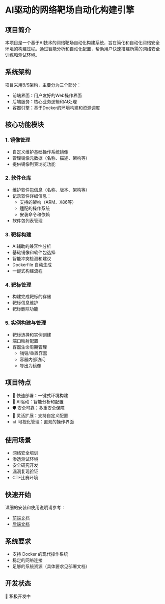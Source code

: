# AI驱动的网络靶场自动化构建引擎

## 项目简介

本项目是一个基于AI技术的网络靶场自动化构建系统，旨在简化和自动化网络安全环境的构建过程。通过智能分析和自动化配置，帮助用户快速搭建所需的网络安全训练和测试环境。

## 系统架构

项目采用B/S架构，主要分为三个部分：
- 前端界面：用户友好的Web操作界面
- 后端服务：核心业务逻辑和AI处理
- 容器引擎：基于Docker的环境构建和资源调度

## 核心功能模块

### 1. 镜像管理
- 自定义维护基础操作系统镜像
- 管理镜像元数据（名称、描述、架构等）
- 提供镜像列表浏览功能

### 2. 软件仓库
- 维护软件包信息（名称、版本、架构等）
- 记录软件详细信息：
  - 支持的架构（ARM、X86等）
  - 适配的操作系统
  - 安装命令和依赖
- 软件包列表管理

### 3. 靶标构建
- AI辅助的兼容性分析
- 基础镜像和软件包选择
- 智能冲突检测和建议
- Dockerfile 自动生成
- 一键式构建流程

### 4. 靶标管理
- 构建完成靶标的存储
- 靶标信息维护
- 靶标删除功能

### 5. 实例构建与管理
- 靶标选择和实例创建
- 端口映射配置
- 容器生命周期管理
  - 销毁/重置容器
  - 容器内部访问
  - 导出为镜像

## 项目特点

- 🚀 快速部署：一键式环境构建
- 🤖 AI驱动：智能分析和配置
- 🛡️ 安全可靠：多重安全保障
- 🔄 灵活扩展：支持自定义配置
- 📊 可视化管理：直观的操作界面

## 使用场景

- 网络安全培训
- 渗透测试环境
- 安全研究开发
- 漏洞复现验证
- CTF比赛环境

## 快速开始

详细的安装和使用说明请参考：
- [前端文档](frontend/README.md)
- [后端文档](backend/README.md)

## 系统要求

- 支持 Docker 的现代操作系统
- 稳定的网络连接
- 足够的系统资源（具体要求见部署文档）

## 开发状态

🚧 积极开发中 